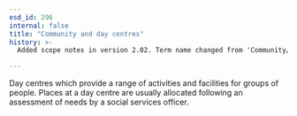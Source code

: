 ```yaml
---
esd_id: 296
internal: false
title: "Community and day centres"
history: >-
  Added scope notes in version 2.02. Term name changed from 'Community/day centres' to 'Social services - community and day centres' in version 3.00. Name changed to 'Community and day centres' in version 4.00.

---
```


Day centres which provide a range of activities and facilities for groups of people.  Places at a day centre are usually allocated following an assessment of needs by a social services officer.

